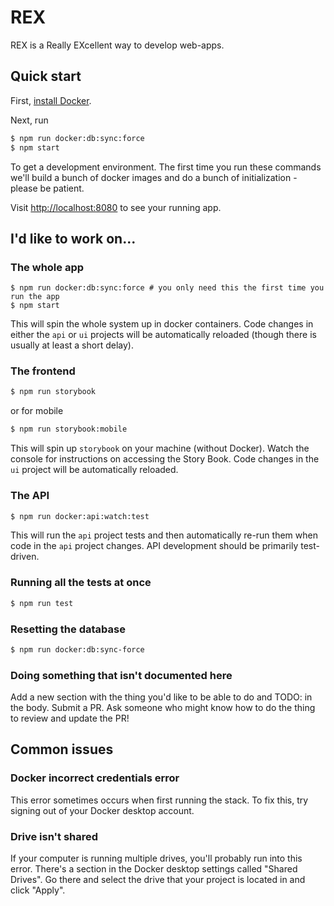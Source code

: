 # REX

REX is a Really EXcellent way to develop web-apps.

## Quick start

First, [install Docker](https://docs.docker.com/install/).

Next, run

```bash
$ npm run docker:db:sync:force
$ npm start
```

To get a development environment. The first time you run these commands we'll build a bunch of docker images and do a bunch of initialization - please be patient.

Visit [http://localhost:8080](http://localhost:8080) to see your running app.

## I'd like to work on...

### The whole app

```
$ npm run docker:db:sync:force # you only need this the first time you run the app
$ npm start
```

This will spin the whole system up in docker containers. Code changes in either the `api` or `ui` projects will be automatically reloaded (though there is usually at least a short delay).

### The frontend

```bash
$ npm run storybook
```

or for mobile

```bash
$ npm run storybook:mobile
```

This will spin up `storybook` on your machine (without Docker). Watch the console for instructions on accessing the Story Book. Code changes in the `ui` project will be automatically reloaded.

### The API

```bash
$ npm run docker:api:watch:test
```

This will run the `api` project tests and then automatically re-run them when code in the `api` project changes. API development should be primarily test-driven.

### Running all the tests at once

```bash
$ npm run test
```

### Resetting the database

```bash
$ npm run docker:db:sync-force
```

### Doing something that isn't documented here

Add a new section with the thing you'd like to be able to do and TODO: in the body. Submit a PR. Ask someone who might know how to do the thing to review and update the PR!

## Common issues

### Docker incorrect credentials error

This error sometimes occurs when first running the stack. To fix this, try signing out of your Docker desktop account.

### Drive isn't shared

If your computer is running multiple drives, you'll probably run into this error. There's a section in the Docker desktop settings called "Shared Drives". Go there and select the drive that your project is located in and click "Apply".
